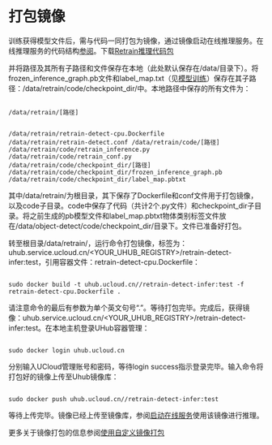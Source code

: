 

# 打包镜像

训练获得模型文件后，需与代码一同打包为镜像，通过镜像启动在线推理服务。在线推理服务的代码结构[参阅](uai-train/set-up/tf-mnist/coding)。下载[Retrain推理代码包](https://github.com/ucloud/uai-sdk/tree/master/examples/tensorflow/inference/retrain)

并将路径及其所有子路径和文件保存在本地（此处默认保存在/data/目录下）。将frozen\_inference\_graph.pb文件和label\_map.txt（见[模型训练](uai-train/cases/retrain/train)）保存在其子路径：/data/retrain/code/checkpoint_dir/中。本地路径中保存的所有文件为：

<code>
/data/retrain/[路径]

/data/retrain/retrain-detect-cpu.Dockerfile
/data/retrain/retrain-detect.conf
/data/retrain/code/[路径]
/data/retrain/code/retrain_inference.py
/data/retrain/code/retrain_conf.py
/data/retrain/code/checkpoint_dir/[路径]
/data/retrain/code/checkpoint_dir/frozen_inference_graph.pb
/data/retrain/code/checkpoint_dir/label_map.pbtxt
</code>

其中/data/retrain/为根目录，其下保存了Dockerfile和conf文件用于打包镜像，以及code子目录。code中保存了代码（共计2个.py文件）和checkpoint\_dir子目录。将之前生成的pb模型文件和label\_map.pbtxt物体类别标签文件放在/data/object-detect/code/checkpoint\_dir/目录下。文件已准备好打包。

转至根目录/data/retrain/，运行命令打包镜像，标签为：uhub.service.ucloud.cn/<YOUR\_UHUB\_REGISTRY>/retrain-detect-infer:test，引用容器文件：retrain-detect-cpu.Dockerfile：

<code>
sudo docker build -t uhub.ucloud.cn/<YOUR_UHUB_REGISTRY>/retrain-detect-infer:test -f retrain-detect-cpu.Dockerfile .
</code>

请注意命令的最后有参数为单个英文句号“.”。等待打包完毕。完成后，获得镜像：uhub.service.ucloud.cn/<YOUR\_UHUB\_REGISTRY>/retrain-detect-infer:test。在本地主机登录UHub容器管理：

<code>
sudo docker login uhub.ucloud.cn
</code>

分别输入UCloud管理账号和密码，等待login success指示登录完毕。输入命令将打包好的镜像上传至Uhub镜像库：

<code>
sudo docker push uhub.ucloud.cn/<YOUR_UHUB_REGISTRY>/retrain-detect-infer:test
</code>

等待上传完毕。镜像已经上传至镜像库，参阅[启动在线服务](uai-train/cases/retrain/infer)使用该镜像进行推理。

更多关于镜像打包的信息参阅[使用自定义镜像打包](uai-train/set-up/tf-mnist/self-pack)

